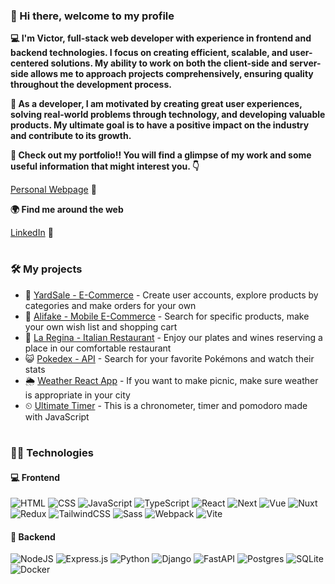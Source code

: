 ### 👋 Hi there, welcome to my profile

**💻 I'm Victor, full-stack web developer with experience in frontend and backend technologies. I focus on creating efficient, scalable, and user-centered solutions. My ability to work on both the client-side and server-side allows me to approach projects comprehensively, ensuring quality throughout the development process.**

**🎯 As a developer, I am motivated by creating great user experiences, solving real-world problems through technology, and developing valuable products. My ultimate goal is to have a positive impact on the industry and contribute to its growth.**

**📲 Check out my portfolio!! You will find a glimpse of my work and some useful information that might interest you. 👇**

[Personal Webpage](https://victorcar86.netlify.app/) 🔗

**🌍 Find me around the web**

[LinkedIn](https://www.linkedin.com/in/victorcar86/) 💼

#

### 🛠 My projects
- 🏡 [YardSale - E-Commerce](https://github.com/VictorCar86/YardSale-E-Commerce) - Create user accounts, explore products by categories and make orders for your own
- 🛒 [Alifake - Mobile E-Commerce](https://github.com/VictorCar86/AliFake-Mobile-E-Commerce) - Search for specific products, make your own wish list and shopping cart
- 🍝 [La Regina - Italian Restaurant](https://github.com/VictorCar86/La_Regina_italian_restaurant) - Enjoy our plates and wines reserving a place in our comfortable restaurant
- 😺 [Pokedex - API](https://github.com/VictorCar86/Pokemon-API) - Search for your favorite Pokémons and watch their stats
- 🌦 [Weather React App](https://github.com/VictorCar86/weather-app-withreact) - If you want to make picnic, make sure weather is appropriate in your city
- ⏲ [Ultimate Timer](https://github.com/VictorCar86/Chronometer-Timer-Pomodoro) - This is a chronometer, timer and pomodoro made with JavaScript

#

### 🧑‍💻 Technologies

#### 💻 Frontend
![HTML](https://img.shields.io/badge/HTML5-E34F26?style=for-the-badge&logo=html5&logoColor=white)
![CSS](https://img.shields.io/badge/CSS3-1572B6?style=for-the-badge&logo=css3&logoColor=white)
![JavaScript](https://img.shields.io/badge/JavaScript-323330?style=for-the-badge&logo=javascript&logoColor=F7DF1E)
![TypeScript](https://img.shields.io/badge/TypeScript-007ACC?style=for-the-badge&logo=typescript&logoColor=white)
![React](https://img.shields.io/badge/React-20232A?style=for-the-badge&logo=react&logoColor=61DAFB)
![Next](https://img.shields.io/badge/Next-black?style=for-the-badge&logo=next.js&logoColor=white)
![Vue](https://img.shields.io/badge/vuejs-%2335495e.svg?style=for-the-badge&logo=vuedotjs&logoColor=%234FC08D)
![Nuxt](https://img.shields.io/badge/Nuxt-002E3B?style=for-the-badge&logo=nuxtdotjs&logoColor=#00DC82)
![Redux](https://img.shields.io/badge/redux-%23593d88.svg?style=for-the-badge&logo=redux&logoColor=white)
![TailwindCSS](https://img.shields.io/badge/tailwindcss-%2338B2AC.svg?style=for-the-badge&logo=tailwind-css&logoColor=white)
![Sass](https://img.shields.io/badge/Sass-000?style=for-the-badge&logo=sass)
![Webpack](https://img.shields.io/badge/Webpack-8DD6F9?style=for-the-badge&logo=Webpack&logoColor=white)
![Vite](https://img.shields.io/badge/vite-%23646CFF.svg?style=for-the-badge&logo=vite&logoColor=white)

#### 🤖 Backend
![NodeJS](https://img.shields.io/badge/node.js-6DA55F?style=for-the-badge&logo=node.js&logoColor=white)
![Express.js](https://img.shields.io/badge/express.js-%23404d59.svg?style=for-the-badge&logo=express&logoColor=%2361DAFB)
![Python](https://img.shields.io/badge/python-3670A0?style=for-the-badge&logo=python&logoColor=ffdd54)
![Django](https://img.shields.io/badge/django-%23092E20.svg?style=for-the-badge&logo=django&logoColor=white)
![FastAPI](https://img.shields.io/badge/FastAPI-005571?style=for-the-badge&logo=fastapi)
![Postgres](https://img.shields.io/badge/postgres-%23316192.svg?style=for-the-badge&logo=postgresql&logoColor=white)
![SQLite](https://img.shields.io/badge/sqlite-%2307405e.svg?style=for-the-badge&logo=sqlite&logoColor=white)
![Docker](https://img.shields.io/badge/docker-%230db7ed.svg?style=for-the-badge&logo=docker&logoColor=white)
